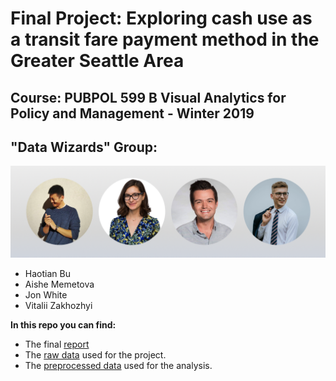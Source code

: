# Final Project: Exploring cash use as a transit fare payment method in the Greater Seattle Area

## Course: PUBPOL 599 B Visual Analytics for Policy and Management - Winter 2019

## "Data Wizards" Group:

![Image of Group](https://raw.githubusercontent.com/karllovepolicy/Data_Visual_Final_Tutorial/master/GroupPhoto.png)

* Haotian Bu
* Aishe Memetova
* Jon White
* Vitalii Zakhozhyi

**In this repo you can find:**

* The final [report](https://htmlpreview.github.io/?https://github.com/karllovepolicy/Data_Visual_Final_Tutorial/blob/master/Final_Tutorial.html)
* The [raw data](https://raw.githubusercontent.com/karllovepolicy/Data_Visual_Final_Tutorial/master/OriginalData.csv) used for the project.
* The [preprocessed data](https://raw.githubusercontent.com/karllovepolicy/Data_Visual_Final_Tutorial/master/FinalData.csv) used for the analysis.
